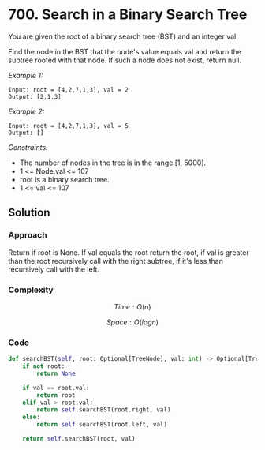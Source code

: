 # 700. Search in a Binary Search Tree
You are given the root of a binary search tree (BST) and an integer val.

Find the node in the BST that the node's value equals val and return the subtree rooted with that node. If such a node does not exist, return null.

*Example 1:*

```
Input: root = [4,2,7,1,3], val = 2
Output: [2,1,3]
```

*Example 2:*

```
Input: root = [4,2,7,1,3], val = 5
Output: []
```

*Constraints:*

* The number of nodes in the tree is in the range [1, 5000].
* 1 <= Node.val <= 107
* root is a binary search tree.
* 1 <= val <= 107

## Solution

### Approach
Return if root is None. If val equals the root return the root, if val is greater than the root recursively call with the right subtree, if it's less than recursively call with the left.

### Complexity
$$Time: O(n)$$

$$Space: O(logn)$$

### Code
```py
def searchBST(self, root: Optional[TreeNode], val: int) -> Optional[TreeNode]:
    if not root:
        return None

    if val == root.val:
        return root
    elif val > root.val:
        return self.searchBST(root.right, val)
    else:
        return self.searchBST(root.left, val)

    return self.searchBST(root, val)
```
